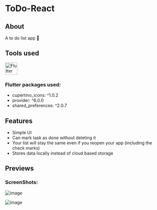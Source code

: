 # ToDo-React

## About

A to do list app 📄 

## Tools used

<img src="https://img.icons8.com/color/452/flutter.png" alt="Flutter" width="40" height="40"/>

### Flutter packages used:

 - cupertino_icons: ^1.0.2
 - provider: ^6.0.0
 - shared_preferences: ^2.0.7

## Features

- Simple UI
- Can mark task as done without deleting it
- Your list will stay the same even if you reopen your app (including the check marks)
- Stores data locally instead of cloud based storage

## Previews

### ScreenShots:

![image](https://user-images.githubusercontent.com/82216732/132538302-8621657e-d801-490d-9a2a-5384482de342.png)

![image](https://user-images.githubusercontent.com/82216732/132538492-f735a1df-2518-4727-bbb5-a1158d1010a6.png)
